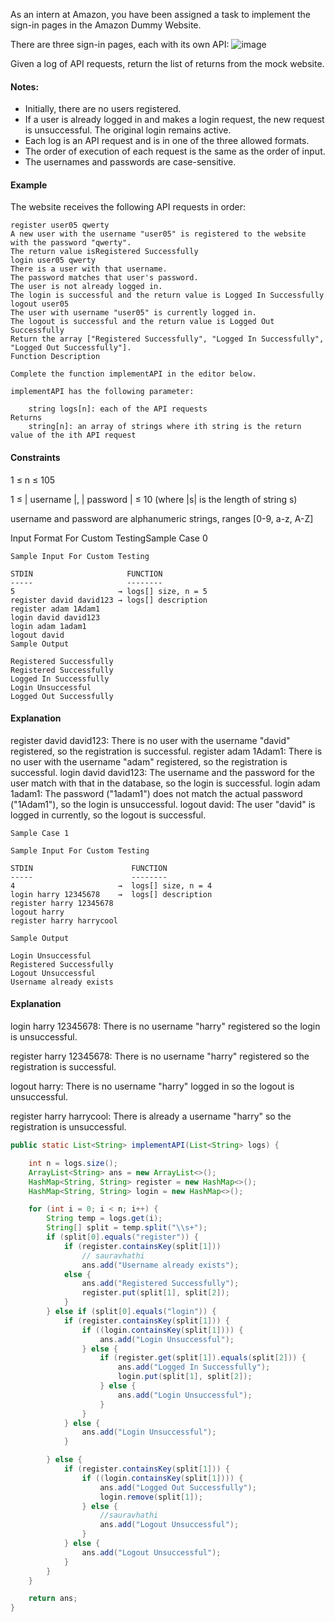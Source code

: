 As an intern at Amazon, you have been assigned a task to implement the sign-in pages in the Amazon Dummy Website.

There are three sign-in pages, each with its own API:
![image](https://user-images.githubusercontent.com/61316762/184491801-d77e3a18-36cc-43d7-9738-0f02207af245.png)

Given a log of API requests, return the list of returns from the mock website.

#### Notes:
  - Initially, there are no users registered.
  - If a user is already logged in and makes a login request, the new request is unsuccessful.  The original login remains active.
  - Each log is an API request and is in one of the three allowed formats.
  - The order of execution of each request is the same as the order of input.
  - The usernames and passwords are case-sensitive.

#### Example

The website receives the following API requests in order:
```
register user05 qwerty
A new user with the username "user05" is registered to the website with the password "qwerty".
The return value isRegistered Successfully
login user05 qwerty
There is a user with that username.
The password matches that user's password.
The user is not already logged in.
The login is successful and the return value is Logged In Successfully
logout user05
The user with username "user05" is currently logged in.
The logout is successful and the return value is Logged Out Successfully
Return the array ["Registered Successfully", "Logged In Successfully", "Logged Out Successfully"].
Function Description

Complete the function implementAPI in the editor below.

implementAPI has the following parameter:

    string logs[n]: each of the API requests
Returns
    string[n]: an array of strings where ith string is the return value of the ith API request
```

#### Constraints

1 ≤ n ≤ 105

1 ≤ | username |, | password | ≤ 10 (where |s| is the length of string s)

username and password are alphanumeric strings, ranges [0-9, a-z, A-Z]

Input Format For Custom TestingSample Case 0

```
Sample Input For Custom Testing

STDIN                     FUNCTION
-----                     --------
5                       → logs[] size, n = 5
register david david123 → logs[] description
register adam 1Adam1
login david david123
login adam 1adam1
logout david
Sample Output

Registered Successfully
Registered Successfully
Logged In Successfully
Login Unsuccessful
Logged Out Successfully
```

#### Explanation

register david david123: There is no user with the username "david" registered, so the registration is successful.
register adam 1Adam1: There is no user with the username "adam" registered, so the registration is successful.
login david david123: The username and the password for the user match with that in the database, so the login is successful.
login adam 1adam1: The password ("1adam1") does not match the actual password ("1Adam1"), so the login is unsuccessful.
logout david: The user "david" is logged in currently, so the logout is successful.
```
Sample Case 1

Sample Input For Custom Testing

STDIN                      FUNCTION
-----                      --------
4                       →  logs[] size, n = 4
login harry 12345678    →  logs[] description
register harry 12345678
logout harry
register harry harrycool
﻿
Sample Output

Login Unsuccessful
Registered Successfully
Logout Unsuccessful
Username already exists
```
#### Explanation

login harry 12345678: There is no username "harry" registered so the login is unsuccessful.

register harry 12345678: There is no username "harry" registered so the registration is successful.

logout harry: There is no username "harry" logged in so the logout is unsuccessful.

register harry harrycool: There is already a username "harry" so the registration is unsuccessful.

```java
public static List<String> implementAPI(List<String> logs) {

    int n = logs.size();
    ArrayList<String> ans = new ArrayList<>();
    HashMap<String, String> register = new HashMap<>();
    HashMap<String, String> login = new HashMap<>();

    for (int i = 0; i < n; i++) {
        String temp = logs.get(i);
        String[] split = temp.split("\\s+");
        if (split[0].equals("register")) {
            if (register.containsKey(split[1]))
                // sauravhathi
                ans.add("Username already exists");
            else {
                ans.add("Registered Successfully");
                register.put(split[1], split[2]);
            }
        } else if (split[0].equals("login")) {
            if (register.containsKey(split[1])) {
                if ((login.containsKey(split[1]))) {
                    ans.add("Login Unsuccessful");
                } else {
                    if (register.get(split[1]).equals(split[2])) {
                        ans.add("Logged In Successfully");
                        login.put(split[1], split[2]);
                    } else {
                        ans.add("Login Unsuccessful");
                    }
                }
            } else {
                ans.add("Login Unsuccessful");
            }

        } else {
            if (register.containsKey(split[1])) {
                if ((login.containsKey(split[1]))) {
                    ans.add("Logged Out Successfully");
                    login.remove(split[1]);
                } else {
                    //sauravhathi
                    ans.add("Logout Unsuccessful");
                }
            } else {
                ans.add("Logout Unsuccessful");
            }
        }
    }

    return ans;
}
```
